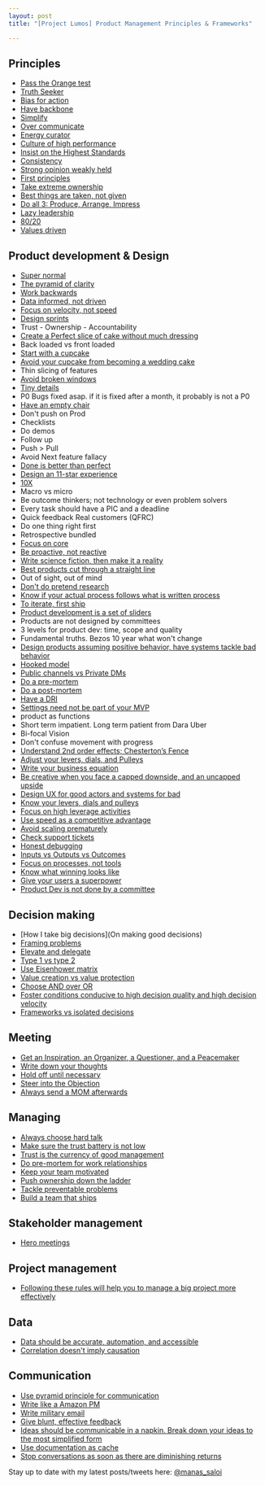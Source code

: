 ```yaml
---
layout: post
title: "[Project Lumos] Product Management Principles & Frameworks"

---
```


## Principles
- [Pass the Orange test](https://www.intercom.com/blog/the-orange-juice-test/)
- [Truth Seeker](https://www.sachinrekhi.com/the-best-product-managers-are-truth-seekers)
- [Bias for action](https://www.amazon.jobs/en/principles)
- [Have backbone](https://www.amazon.jobs/en/principles)
- [Simplify](https://twitter.com/BrianNorgard/status/1233105282118455296)
- [Over communicate](https://manassaloi.com/2019/08/11/20-lessons-gojek.html)
- [Energy curator](https://manassaloi.com/2020/03/15/energy-curator.html)
- [Culture of high performance](https://hackernoon.com/25-hints-youre-working-on-a-high-performing-team-c4d02f27dd3?source=rss------ux-5)
- [Insist on the Highest Standards](https://www.amazon.jobs/en/principles)
- [Consistency](https://blog.stephsmith.io/how-to-be-great/)
- [Strong opinion weakly held](https://boz.com/articles/strong-opinions)
- [First principles](https://fs.blog/2018/04/first-principles/)
- [Take extreme ownership](https://twitter.com/jeremysliew/status/1098721536507367425)
- [Best things are taken, not given](https://sriramk.com/stuff-ive-learned-at-microsoft)
- [Do all 3: Produce, Arrange, Impress](https://twitter.com/shreyas/status/1256652582447017985)
- [Lazy leadership](https://medium.com/flow/lazy-leadership-8ba19e34f959)
- [80/20](https://manassaloi.com/2020/03/31/80-20.html)
- [Values driven](https://twitter.com/jmspool/status/1028325798384726017)


## Product development & Design
- [Super normal](https://medium.com/design-philosophy/super-normal-c1d22838572a)
- [The pyramid of clarity](https://wavelength.asana.com/pyramid-clarity-strategic-alignment/)
- [Work backwards](https://www.linkedin.com/pulse/working-backwards-press-release-template-example-ian-mcallister/)
- [Data informed, not driven](https://manassaloi.com/2020/03/02/data-driven.html)
- [Focus on velocity, not speed](https://fs.blog/2018/03/speed-velocity/)
- [Design sprints](https://designsprintkit.withgoogle.com/planning/overview)
- Trust - Ownership - Accountability
- [Create a Perfect slice of cake without much dressing](https://www.mindtheproduct.com/the-power-of-the-perfect-slice/)
- Back loaded vs front loaded
- [Start with a cupcake](https://www.intercom.com/blog/start-with-a-cupcake/)
- [Avoid your cupcake from becoming a wedding cake](https://www.intercom.com/blog/when-a-cupcake-becomes-a-wedding-cake/)
- Thin slicing of features
- [Avoid broken windows](http://www.vanschneider.com/the-broken-window-theory/)
- [Tiny details](https://blog.codinghorror.com/this-is-all-your-app-is-a-collection-of-tiny-details/)
- P0 Bugs fixed asap. if it is fixed after a month, it probably is not a P0
- [Have an empty chair](https://hunterwalk.com/2018/04/01/the-empty-chair-at-the-table-during-meetings-who-should-be-in-the-room-that-isnt/)
- Don't push on Prod
- Checklists
- Do demos
- Follow up
- Push > Pull
- Avoid Next feature fallacy
- [Done is better than perfect](https://www.fastcompany.com/3001533/truth-about-being-done-versus-being-perfect)
- [Design an 11-star experience](https://www.linkedin.com/pulse/how-scale-magical-experience-4-lessons-from-airbnbs-reid-hoffman/)
- [10X](https://manassaloi.com/2020/01/04/add-a-zero.html)
- Macro vs micro
- Be outcome thinkers; not technology or even problem solvers
- Every task should have a PIC and a deadline
- Quick feedback Real customers (QFRC)
- Do one thing right first
- Retrospective bundled
- [Focus on core](https://twitter.com/BrianNorgard/status/1171236233411870720)
- [Be proactive, not reactive](https://twitter.com/ShaneAParrish/status/988435595776049152)
- [Write science fiction, then make it a reality](https://manassaloi.com/booksummaries/2016/06/06/always-day-one-alex.html)
- [Best products cut through a straight line](https://twitter.com/BrianNorgard/status/1037772321975484416)
- Out of sight, out of mind
- [Don't do pretend research](https://twitter.com/jasonfried/status/935617786730213376)
- [Know if your actual process follows what is written process](https://twitter.com/ReinH/status/986037836603260928)
- [To iterate, first ship](https://twitter.com/jasonfried/status/935555293014036480)
- [Product development is a set of sliders](https://twitter.com/BrianNorgard/status/1097197234439872512)
- Products are not designed by committees
- 3 levels for product dev: time, scope and quality
- Fundamental truths. Bezos 10 year what won't change
- [Design products assuming positive behavior, have systems tackle bad behavior](https://twitter.com/vikramadhiman/status/1105853246793342976)
- [Hooked model](https://manassaloi.com/2017/08/15/tez-50-million-sauce.html)
- [Public channels vs Private DMs](https://twitter.com/noah_weiss/status/1108748545224515585)
- [Do a pre-mortem](https://hunterwalk.com/2012/04/23/the-premortem-preventing-failure-before-you-fail/)
- [Do a post-mortem]()
- [Have a DRI](https://about.gitlab.com/handbook/people-group/directly-responsible-individuals/)
- [Settings need not be part of your MVP](https://twitter.com/DavidSacks/status/1172978856883417088)
- product as functions
- Short term impatient. Long term patient from Dara Uber
- Bi-focal Vision
- Don't confuse movement with progress
- [Understand 2nd order effects; Chesterton’s Fence](https://fs.blog/2020/03/chestertons-fence/)
- [Adjust your levers, dials, and Pulleys](https://manassaloi.com/2020/02/18/levers-dials-pulleys.html)
- [Write your business equation](https://manassaloi.com/2020/02/04/swiggy-tinyowl-foodpanda.html)
- [Be creative when you face a capped downside, and an uncapped upside](https://news.ycombinator.com/item?id=22579240)
- [Design UX for good actors and systems for bad](https://mobile.twitter.com/vikramadhiman/status/1105853246793342976?s=19)
- [Know your levers, dials and pulleys](https://manassaloi.com/2020/02/18/levers-dials-pulleys.html)
- [Focus on high leverage activities](https://manassaloi.com/2020/01/09/high-leverage-activity.html)
- [Use speed as a competitive advantage](https://manassaloi.com/2018/07/22/speed-as-a-competitive-advantage.html)
- [Avoid scaling prematurely](https://manassaloi.com/2017/08/12/premature-scaling-will-kill-your-start-up.html)
- [Check support tickets](https://twitter.com/garrytan/status/1134939756255535104)
- [Honest debugging](https://twitter.com/cocoaphony/status/1224364439429881856)
- [Inputs vs Outputs vs Outcomes](https://twitter.com/Padday/status/1219645868980211712)
- [Focus on processes, not tools](https://manassaloi.com/2020/03/07/on-tools.html)
- [Know what winning looks like](https://manassaloi.com/2020/03/30/vision-winning.html)
- [Give your users a superpower](https://manassaloi.com/2020/04/15/user-superpower.html)
- [Product Dev is not done by a committee](https://boz.com/articles/strong-opinions)

## Decision making
- [How I take big decisions](On making good decisions)
- [Framing problems](https://coda.io/@shishir/eigenquestions-the-art-of-framing-problems)
- [Elevate and delegate](https://gduverger.com/elevate-and-delegate/)
- [Type 1 vs type 2](https://themusingsofthebigredcar.com/jeff-bezos-on-decisionmaking/)
- [Use Eisenhower matrix](https://jamesclear.com/eisenhower-box)
- [Value creation vs value protection](https://delian.io/lessons-2)
- [Choose AND over OR](https://twitter.com/anguyenrex/status/1093128951101341697)
- [Foster conditions conducive to high decision quality and high decision velocity](https://medium.com/@johnpcutler/decision-quality-decision-velocity-f99bb01d3afc)
- [Frameworks vs isolated decisions](https://twitter.com/ianmcall/status/971420983134318592)

## Meeting
- [Get an Inspiration, an Organizer, a Questioner, and a Peacemaker](https://twitter.com/manas_saloi/status/1259492462092926977)
- [Write down your thoughts](https://twitter.com/nrmehta/status/1069805106021851136)
- [Hold off until necessary](https://twitter.com/ViableBen/status/1074473220198166528)
- [Steer into the Objection](https://manassaloi.com/2020/02/22/steer-into-objection.html)
- [Always send a MOM afterwards](https://manassaloi.com/2020/03/22/mom-update.html)

## Managing
- [Always choose hard talk](https://medium.com/craft-ventures/happy-talk-versus-hard-talk-d2b9585597)
- [Make sure the trust battery is not low](https://firstround.com/review/use-this-equation-to-determine-diagnose-and-repair-trust/)
- [Trust is the currency of good management](https://twitter.com/marcprecipice/status/791738151051988993)
- [Do pre-mortem for work relationships](https://medium.com/swlh/what-could-go-wrong-conducting-pre-mortems-on-your-work-relationships-fc25f88c2e31)
- [Keep your team motivated](https://twitter.com/mwseibel/status/1096436630347407360)
- [Push ownership down the ladder](https://twitter.com/tacertain/status/1166039964582199297)
- [Tackle preventable problems](https://twitter.com/shreyas/status/1218724150312751104)
- [Build a team that ships](https://nav.al/build-a-team-that-ships)

## Stakeholder management
- [Hero meetings](https://twitter.com/sriramk/status/1226959362918215680)

## Project management
- [Following these rules will help you to manage a big project more effectively](https://manassaloi.com/2020/04/26/rules-project-management.html)

## Data
- [Data should be accurate, automation, and accessible](https://mixpanel.com/innovators/the-3-as-of-becoming-a-data-driven-organization/)
- [Correlation doesn't imply causation](https://amplitude.com/blog/2017/01/19/causation-correlation)

## Communication
- [Use pyramid principle for communication](https://medium.com/lessons-from-mckinsey/the-pyramid-principle-f0885dd3c5c7)
- [Write like a Amazon PM](https://mobile.twitter.com/destraynor/status/1258372157706510336)
- [Write military email](https://hbr.org/2016/11/how-to-write-email-with-military-precision)
- [Give blunt, effective feedback](https://wavelength.asana.com/workstyle-effective-feedback/)
- [Ideas should be communicable in a napkin. Break down your ideas to the most simplified form](https://twitter.com/DavidSacks/status/475073311383105536)
- [Use documentation as cache](https://manassaloi.com/2020/04/19/documentation-cache.html)
- [Stop conversations as soon as there are diminishing returns](https://twitter.com/scottbelsky/status/1024672328284684290)

Stay up to date with my latest posts/tweets here: [@manas_saloi](http://twitter.com/manas_saloi)
